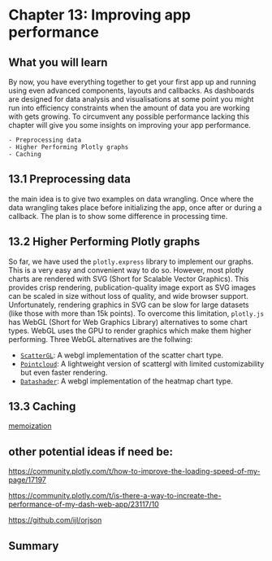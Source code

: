 # Chapter 13: Improving app performance

## What you will learn

By now, you have everything together to get your first app up and running using even advanced components, layouts and callbacks. As dashboards are designed for data analysis and visualisations at some point you might run into efficiency constraints when the amount of data you are working with gets growing. To circumvent any possible performance lacking this chapter will give you some insights on improving your app performance.

```{admonition} Learning Intentions
- Preprocessing data
- Higher Performing Plotly graphs
- Caching
```

## 13.1 Preprocessing data
the main idea is to give two examples on data wrangling. Once where the data wrangling takes place before initializing the app, once after or during a callback. The plan is to show some difference in processing time.

## 13.2 Higher Performing Plotly graphs
So far, we have used the `plotly.express` library to implement our graphs. This is a very easy and convenient way to do so. However, most plotly charts are rendered with SVG (Short for Scalable Vector Graphics). This provides crisp rendering, publication-quality image export as SVG images can be scaled in size without loss of quality, and wide browser support. Unfortunately, rendering graphics in SVG can be slow for large datasets (like those with more than 15k points). To overcome this limitation, `plotly.js` has WebGL (Short for Web Graphics Library) alternatives to some chart types. WebGL uses the GPU to render graphics which make them higher performing. Three WebGL alternatives are the follwing:

- [`ScatterGL`](https://plotly.com/python/line-and-scatter/#large-data-sets): A webgl implementation of the scatter chart type.
- [`Pointcloud`](https://plotly.com/python/reference/#pointcloud): A lightweight version of scattergl with limited customizability but even faster rendering.
- [`Datashader`](https://plotly.com/python/datashader/): A webgl implementation of the heatmap chart type.

## 13.3 Caching
[memoization](https://dash.plotly.com/performance#memoization)

## other potential ideas if need be:
https://community.plotly.com/t/how-to-improve-the-loading-speed-of-my-page/17197

https://community.plotly.com/t/is-there-a-way-to-increate-the-performance-of-my-dash-web-app/23117/10

https://github.com/ijl/orjson

## Summary
